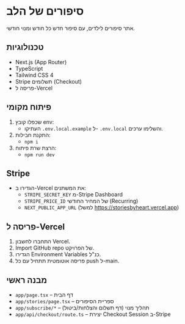 # סיפורים של הלב

אתר סיפורים לילדים, עם סיפור חדש כל חודש ומנוי חודשי.

## טכנולוגיות
- Next.js (App Router)
- TypeScript
- Tailwind CSS 4
- Stripe תשלומים (Checkout)
- פריסה ל-Vercel

## פיתוח מקומי
1. שכפלו קובץ env:
   - העתיקו `.env.local.example` ל- `.env.local` והשלימו ערכים.
2. התקנת חבילות:
   - `npm i`
3. הרצת שרת פיתוח:
   - `npm run dev`

## Stripe
- הגדירו ב-Vercel את המשתנים:
  - `STRIPE_SECRET_KEY` מ-Stripe Dashboard
  - `STRIPE_PRICE_ID` של המחיר החודשי (Recurring)
  - `NEXT_PUBLIC_APP_URL` (למשל https://storiesbyheart.vercel.app)

## פריסה ל-Vercel
1. התחברו לחשבון Vercel.
2. Import GitHub repo של הפרויקט.
3. הגדירו Environment Variables כנ"ל.
4. פריסה אוטומטית תתחיל עם כל push ל-main.

## מבנה ראשי
- `app/page.tsx` – דף הבית
- `app/stories/page.tsx` – ספריית הסיפורים
- `app/subscribe/*` – תהליך מנוי (דף תשלום והצלחות/ביטול)
- `app/api/checkout/route.ts` – יצירת Checkout Session ב-Stripe
